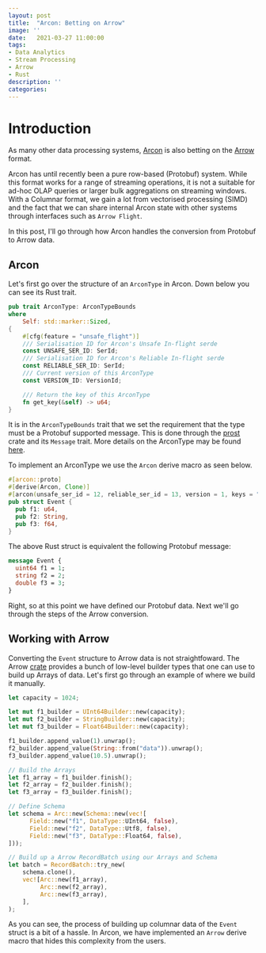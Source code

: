 ```yaml
---
layout: post
title:  "Arcon: Betting on Arrow"
image: ''
date:   2021-03-27 11:00:00
tags:
- Data Analytics
- Stream Processing
- Arrow
- Rust
description: ''
categories:
---
```


# Introduction

As many other data processing systems, [Arcon](https://github.com/cda-group/arcon) is also betting on the [Arrow](https://arrow.apache.org/) format. 

Arcon has until recently been a pure row-based (Protobuf) system. 
While this format works for a range of streaming operations, it is not a suitable for ad-hoc OLAP queries or larger bulk aggregations on streaming windows. 
With a Columnar format, we gain a lot from vectorised processing (SIMD) and the fact that we can share internal Arcon state with other systems through interfaces such as ``Arrow Flight``.

In this post, I'll go through how Arcon handles the conversion from Protobuf to Arrow data.

## Arcon

Let's first go over the structure of an ``ArconType`` in Arcon. 
Down below you can see its Rust trait. 

```rust
pub trait ArconType: ArconTypeBounds
where
    Self: std::marker::Sized,
{
    #[cfg(feature = "unsafe_flight")]
    /// Serialisation ID for Arcon's Unsafe In-flight serde
    const UNSAFE_SER_ID: SerId;
    /// Serialisation ID for Arcon's Reliable In-flight serde
    const RELIABLE_SER_ID: SerId;
    /// Current version of this ArconType
    const VERSION_ID: VersionId;

    /// Return the key of this ArconType
    fn get_key(&self) -> u64;
}
```
It is in the ``ArconTypeBounds`` trait that we set the requirement that the type must be a Protobuf supported message. This is done through the [prost](https://github.com/danburkert/prost) crate and its ``Message`` trait. More details on the ArconType may be found [here](https://cda-group.github.io/arcon/introduction/data_format.html#arcontype).

To implement an ArconType we use the ``Arcon`` derive macro as seen below.

``` rust
#[arcon::proto]
#[derive(Arcon, Clone)]
#[arcon(unsafe_ser_id = 12, reliable_ser_id = 13, version = 1, keys = "f1")]
pub struct Event {
  pub f1: u64,
  pub f2: String,
  pub f3: f64,
}
```

The above Rust struct is equivalent the following Protobuf message:

``` proto
message Event {
  uint64 f1 = 1;
  string f2 = 2;
  double f3 = 3;
}
```

Right, so at this point we have defined our Protobuf data. Next we'll go through the steps of the Arrow conversion.

## Working with Arrow

Converting the ``Event`` structure to Arrow data is not straightfoward. The Arrow [crate]() provides a bunch of low-level builder types that one can use to build up Arrays of data.
Let's first go through an example of where we build it manually.


```rust
let capacity = 1024;

let mut f1_builder = UInt64Builder::new(capacity);
let mut f2_builder = StringBuilder::new(capacity);
let mut f3_builder = Float64Builder::new(capacity);

f1_builder.append_value(1).unwrap();
f2_builder.append_value(String::from("data")).unwrap();
f3_builder.append_value(10.5).unwrap();

// Build the Arrays
let f1_array = f1_builder.finish();
let f2_array = f2_builder.finish();
let f3_array = f3_builder.finish();

// Define Schema
let schema = Arc::new(Schema::new(vec![
      Field::new("f1", DataType::UInt64, false),
      Field::new("f2", DataType::Utf8, false),
      Field::new("f3", DataType::Float64, false),
]));

// Build up a Arrow RecordBatch using our Arrays and Schema
let batch = RecordBatch::try_new(
    schema.clone(),
    vec![Arc::new(f1_array),
         Arc::new(f2_array),
         Arc::new(f3_array),
    ],
);
```
As you can see, the process of building up columnar data of the ``Event`` struct is a bit of a hassle. In Arcon, we have implemented
an ``Arrow`` derive macro that hides this complexity from the users.

